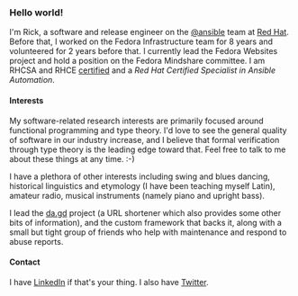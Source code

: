 ### Hello world!

I'm Rick, a software and release engineer on the [@ansible](https://github.com/ansible) team at [Red Hat](https://redhat.com/). Before that, I worked on the Fedora Infrastructure team for 8 years and volunteered for 2 years before that. I currently lead the Fedora Websites project and hold a position on the Fedora Mindshare committee. I am RHCSA and RHCE [certified](https://rhtapps.redhat.com/verify?certId=190-141-218) and a *Red Hat Certified Specialist in Ansible Automation*.

#### Interests

My software-related research interests are primarily focused around functional programming and type theory. I'd love to see the general quality of software in our industry increase, and I believe that formal verification through type theory is the leading edge toward that. Feel free to talk to me about these things at any time. :-)

I have a plethora of other interests including swing and blues dancing, historical linguistics and etymology (I have been teaching myself Latin), amateur radio, musical instruments (namely piano and upright bass).

I lead the [da.gd](https://da.gd/) project (a URL shortener which also provides some other bits of information), and the custom framework that backs it, along with a small but tight group of friends who help with maintenance and respond to abuse reports.

#### Contact

I have [LinkedIn](https://www.linkedin.com/in/elrodrick/) if that's your thing. I also have [Twitter](https://twitter.com/relrod6).
